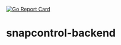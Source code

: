 
[![Go Report Card](https://goreportcard.com/badge/github.com/jaedle/snapcontrol-backend)](https://goreportcard.com/report/github.com/jaedle/snapcontrol-backend)

# snapcontrol-backend